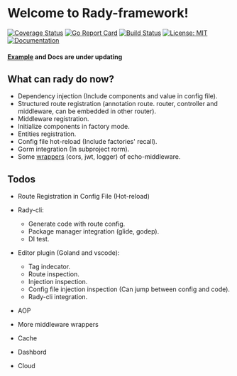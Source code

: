 # Welcome to Rady-framework!

[![Coverage Status](https://coveralls.io/repos/github/Hexilee/rady/badge.svg)](https://coveralls.io/github/Hexilee/rady)
[![Go Report Card](https://goreportcard.com/badge/github.com/Hexilee/rady)](https://goreportcard.com/report/github.com/Hexilee/rady)
[![Build Status](https://travis-ci.org/Hexilee/rady.svg?branch=master)](https://travis-ci.org/Hexilee/rady)
[![License: MIT](https://img.shields.io/badge/License-MIT-yellow.svg)](https://github.com/Hexilee/rady/blob/master/LICENSE)
[![Documentation](https://godoc.org/github.com/Hexilee/rady?status.svg)](https://godoc.org/github.com/Hexilee/rady)

#### [Example](https://github.com/Hexilee/rady/tree/master/example) and Docs are under updating

## What can rady do now?
- Dependency injection (Include components and value in config file).
- Structured route registration (annotation route. router, controller and middleware, can be embedded in other router).
- Middleware registration.
- Initialize components in factory mode.
- Entities registration.
- Config file hot-reload (Include factories' recall).
- Gorm integration (In subproject rorm).
- Some [wrappers](https://github.com/Hexilee/rady/tree/master/middleware) (cors, jwt, logger) of echo-middleware.

## Todos
- Route Registration in Config File (Hot-reload)
- Rady-cli:
    - Generate code with route config.
    - Package manager integration (glide, godep).
    - DI test.
    
- Editor plugin (Goland and vscode):
    - Tag indecator.
    - Route inspection.
    - Injection inspection.
    - Config file injection inspection (Can jump between config and code).
    - Rady-cli integration.
- AOP
- More middleware wrappers
- Cache
- Dashbord
- Cloud


